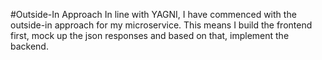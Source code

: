 #Outside-In Approach
In line with YAGNI, I have commenced with the outside-in approach for my
microservice. This means I build the frontend first, mock up the json responses
and based on that, implement the backend.
